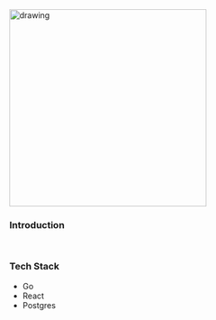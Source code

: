 <img src="https://i.imgur.com/5X5MMzn.png" alt="drawing" width="350"/>

### Introduction

~~~~~~~~~~~~~~~~
~~~~~~~~~~~~~~~~
~~~~~~~~~~~~~~~~
~~~~~~~~~~~~~~~~

### Tech Stack

- Go
- React
- Postgres
